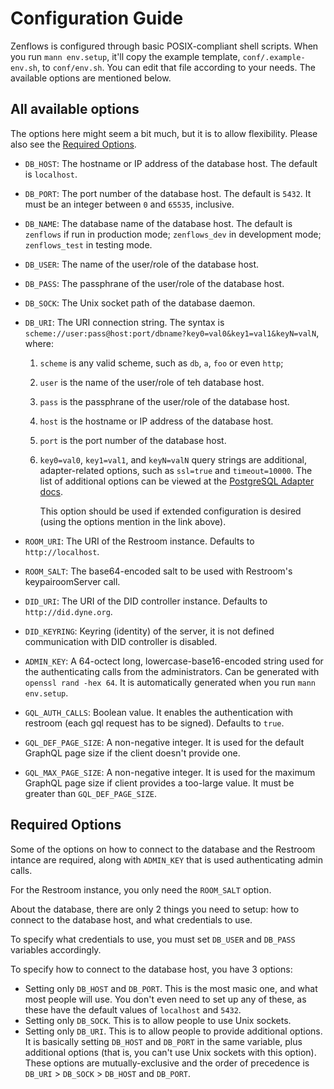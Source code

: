 # Configuration Guide

Zenflows is configured through basic POSIX-compliant shell scripts.  When you
run `mann env.setup`, it'll copy the example template, `conf/.example-env.sh`,
to `conf/env.sh`.  You can edit that file according to your needs.  The
available options are mentioned below.


## All available options

The options here might seem a bit much, but it is to allow flexibility.  Please
also see the [Required Options](#required-options).

* `DB_HOST`: The hostname or IP address of the database host.  The default is
  `localhost`.
* `DB_PORT`: The port number of the database host.  The default is `5432`.  It
  must be an integer between `0` and `65535`, inclusive.
* `DB_NAME`: The database name of the database host.  The default is `zenflows`
  if run in production mode; `zenflows_dev` in development mode; `zenflows_test`
  in testing mode.
* `DB_USER`: The name of the user/role of the database host.
* `DB_PASS`: The passphrane of the user/role of the database host.
* `DB_SOCK`: The Unix socket path of the database daemon.
* `DB_URI`: The URI connection string.  The syntax is
  `scheme://user:pass@host:port/dbname?key0=val0&key1=val1&keyN=valN`, where:
  1. `scheme` is any valid scheme, such as `db`, `a`, `foo` or even `http`;
  2. `user` is the name of the user/role of teh database host.
  3. `pass` is the passphrane of the user/role of the database host.
  4. `host` is the hostname or IP address of the database host.
  5. `port` is the port number of the database host.
  6. `key0=val0`, `key1=val1`, and `keyN=valN` query strings are additional,
     adapter-related options, such as `ssl=true` and `timeout=10000`.  The list
     of additional options can be viewed at the [PostgreSQL Adapter docs](
     https://hexdocs.pm/ecto_sql/Ecto.Adapters.Postgres.html#module-connection-options).

     This option should be used if extended configuration is desired (using the
     options mention in the link above).

* `ROOM_URI`: The URI of the Restroom instance.  Defaults to `http://localhost`.
* `ROOM_SALT`: The base64-encoded salt to be used with Restroom's
  keypairoomServer call.

* `DID_URI`: The URI of the DID controller instance. Defaults to `http://did.dyne.org`.
* `DID_KEYRING`: Keyring (identity) of the server, it is not defined
  communication with DID controller is disabled.

* `ADMIN_KEY`: A 64-octect long, lowercase-base16-encoded string used for the
  authenticating calls from the administrators.  Can be generated with
  `openssl rand -hex 64`.  It is automatically generated when you run
  `mann env.setup`.

* `GQL_AUTH_CALLS`: Boolean value. It enables the authentication with
  restroom (each gql request has to be signed). Defaults to `true`.
* `GQL_DEF_PAGE_SIZE`: A non-negative integer.  It is used for the
  default GraphQL page size if the client doesn't provide one.
* `GQL_MAX_PAGE_SIZE`: A non-negative integer.  It is used for the
  maximum GraphQL page size if client provides a too-large value.
  It must be greater than `GQL_DEF_PAGE_SIZE`.


## Required Options

Some of the options on how to connect to the database and the Restroom intance
are required, along with `ADMIN_KEY` that is used authenticating admin calls.

For the Restroom instance, you only need the `ROOM_SALT` option.

About the database, there are only 2 things you need to setup: how to connect to
the database host, and what credentials to use.

To specify what credentials to use, you must set `DB_USER` and `DB_PASS`
variables accordingly.

To specify how to connect to the database host, you have 3 options:

* Setting only `DB_HOST` and `DB_PORT`.  This is the most masic one, and what
  most people will use.  You don't even need to set up any of these, as these
  have the default values of `localhost` and `5432`.
* Setting only `DB_SOCK`.  This is to allow people to use Unix sockets.
* Setting only `DB_URI`.  This is to allow people to provide additional options.
  It is basically setting `DB_HOST` and `DB_PORT` in the same variable, plus
  additional options (that is, you can't use Unix sockets with this option).
These options are mutually-exclusive and the order of precedence is `DB_URI` >
`DB_SOCK` > `DB_HOST` and `DB_PORT`.
